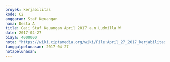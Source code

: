 ```yaml
---
proyek: kerjabilitas
kode: C2
anggaran: Staf Keuangan
nama: Desta A
title: Gaji Staf Keuangan April 2017 a.n Ludmilla W
date: 2017-04-27
biaya: 4000000
nota: "https://wiki.ciptamedia.org/wiki/File:April_27_2017_kerjabilitas_C2_gaji_staf_keuangan_ludmilla844.jpg"
tanggalpelunasan: 2017-04-27
notapelunasan:
---
```

